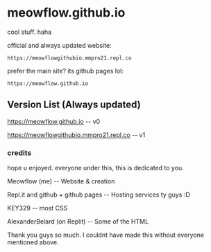 # meowflow.github.io
cool stuff. haha

official and always updated website:
```
https://meowflowgithubio.mmpro21.repl.co
```

prefer the main site? its github pages lol:
```
https://meowflow.github.io
```

## Version List (Always updated)

https://meowflow.github.io -- v0


https://meowflowgithubio.mmpro21.repl.co -- v1

### credits
hope u enjoyed. everyone under this, this is dedicated to you.

Meowflow (me) -- Website & creation


Repl.it and github + github pages -- Hosting services ty guys :D


KEY329 -- most CSS


AlexanderBelard (on Replit) -- Some of the HTML



Thank you guys so much. I  couldnt have made this without everyone mentioned above.
